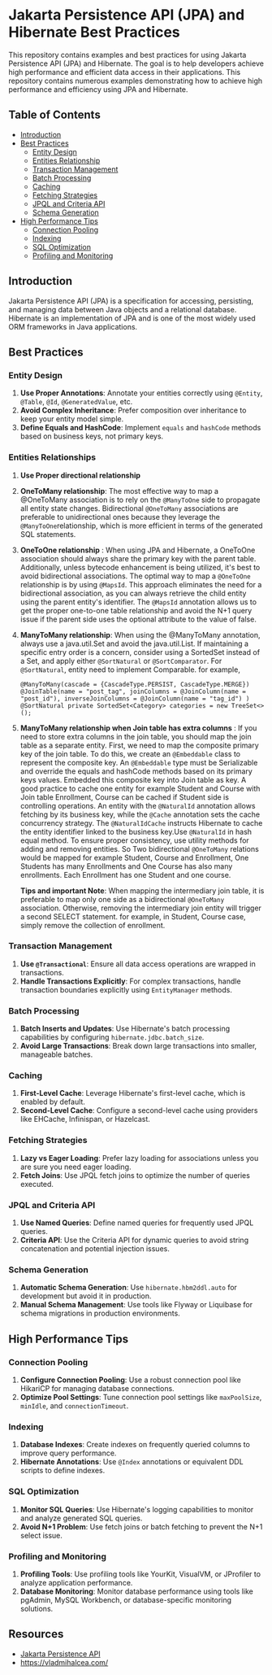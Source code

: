 # Jakarta Persistence API (JPA) and Hibernate Best Practices

This repository contains examples and best practices for using Jakarta Persistence API (JPA) and Hibernate. The goal is to help developers achieve high performance and efficient data access in their applications.
This repository contains numerous examples demonstrating how to achieve high performance and efficiency using JPA and Hibernate.
## Table of Contents

- [Introduction](#introduction)
- [Best Practices](#best-practices)
    - [Entity Design](#entity-design)
    - [Entities Relationship](#entities-relationship)
    - [Transaction Management](#transaction-management)
    - [Batch Processing](#batch-processing)
    - [Caching](#caching)
    - [Fetching Strategies](#fetching-strategies)
    - [JPQL and Criteria API](#jpql-and-criteria-api)
    - [Schema Generation](#schema-generation)
- [High Performance Tips](#high-performance-tips)
    - [Connection Pooling](#connection-pooling)
    - [Indexing](#indexing)
    - [SQL Optimization](#sql-optimization)
    - [Profiling and Monitoring](#profiling-and-monitoring)

## Introduction

Jakarta Persistence API (JPA) is a specification for accessing, persisting, and managing data between Java objects and a relational database. Hibernate is an implementation of JPA and is one of the most widely used ORM frameworks in Java applications.

## Best Practices

### Entity Design

1. **Use Proper Annotations**: Annotate your entities correctly using `@Entity`, `@Table`, `@Id`, `@GeneratedValue`, etc.
2. **Avoid Complex Inheritance**: Prefer composition over inheritance to keep your entity model simple.
3. **Define Equals and HashCode**: Implement `equals` and `hashCode` methods based on business keys, not primary keys.

### Entities Relationships

1. **Use Proper directional relationship**
2. **OneToMany relationship**: The most effective way to map a @OneToMany association is to rely on the `@ManyToOne` side to propagate all entity state changes.
     Bidirectional `@OneToMany` associations are preferable to unidirectional ones because they leverage the `@ManyToOne`relationship, which is more efficient
     in terms of the generated SQL statements.
3. **OneToOne relationship** : When using JPA and Hibernate, a OneToOne association should always share the primary key 
     with the parent table. Additionally, unless bytecode enhancement is being utilized, it's best to avoid bidirectional associations.
     The optimal way to map a `@OneToOne` relationship is by using `@MapsId`. This approach eliminates the need for a bidirectional association, 
     as you can always retrieve the child entity using the parent entity's identifier.
     The `@MapsId` annotation allows us to get the proper one-to-one table relationship and avoid the N+1 query issue if the parent side uses the optional attribute to the value of false.
4. **ManyToMany relationship**: When using the @ManyToMany annotation, always use a java.util.Set and avoid the java.util.List.
   If maintaining a specific entry order is a concern, consider using a SortedSet instead of a Set, and apply 
   either `@SortNatural` or `@SortComparator`. For `@SortNatural`, entity need to implement Comparable. for example,

    `@ManyToMany(cascade = {CascadeType.PERSIST, CascadeType.MERGE})
    @JoinTable(name = "post_tag",
    joinColumns = @JoinColumn(name = "post_id"),
    inverseJoinColumns = @JoinColumn(name = "tag_id")
    )
    @SortNatural
    private SortedSet<Category> categories = new TreeSet<>();`

5. **ManyToMany relationship when Join table has extra columns** : If you need to store extra columns in the join table, you should map the join table as a separate entity.
   First, we need to map the composite primary key of the join table. To do this, we create an `@Embeddable` class to represent the composite key.
   An `@Embeddable` type must be Serializable and override the equals and hashCode methods based on its primary keys values. Embedded this composite key into Join table as key.
   A good practice to cache one entity for example Student and Course with Join table Enrollment, Course can be cached if Student side is controlling operations.
   An entity with the `@NaturalId` annotation allows fetching by its business key, while the `@Cache` annotation sets the cache concurrency strategy.
   The `@NaturalIdCache` instructs Hibernate to cache the entity identifier linked to the business key.Use `@NaturalId` in hash equal method.
   To ensure proper consistency, use utility methods for adding and removing entities.
   So Two bidirectional `@OneToMany` relations would be mapped for example Student, Course and Enrollment, One Students has many Enrollments and One Course has also many enrollments.
   Each Enrollment has one Student and one course.

    **Tips and important Note**: When mapping the intermediary join table, it is preferable to map only one side as a bidirectional `@OneToMany`
    association. Otherwise, removing the intermediary join entity will trigger a second SELECT statement. for example, in Student, Course case, simply remove the collection of enrollment.

### Transaction Management

1. **Use `@Transactional`**: Ensure all data access operations are wrapped in transactions.
2. **Handle Transactions Explicitly**: For complex transactions, handle transaction boundaries explicitly using `EntityManager` methods.

### Batch Processing

1. **Batch Inserts and Updates**: Use Hibernate's batch processing capabilities by configuring `hibernate.jdbc.batch_size`.
2. **Avoid Large Transactions**: Break down large transactions into smaller, manageable batches.

### Caching

1. **First-Level Cache**: Leverage Hibernate's first-level cache, which is enabled by default.
2. **Second-Level Cache**: Configure a second-level cache using providers like EHCache, Infinispan, or Hazelcast.

### Fetching Strategies

1. **Lazy vs Eager Loading**: Prefer lazy loading for associations unless you are sure you need eager loading.
2. **Fetch Joins**: Use JPQL fetch joins to optimize the number of queries executed.

### JPQL and Criteria API

1. **Use Named Queries**: Define named queries for frequently used JPQL queries.
2. **Criteria API**: Use the Criteria API for dynamic queries to avoid string concatenation and potential injection issues.

### Schema Generation

1. **Automatic Schema Generation**: Use `hibernate.hbm2ddl.auto` for development but avoid it in production.
2. **Manual Schema Management**: Use tools like Flyway or Liquibase for schema migrations in production environments.

## High Performance Tips

### Connection Pooling

1. **Configure Connection Pooling**: Use a robust connection pool like HikariCP for managing database connections.
2. **Optimize Pool Settings**: Tune connection pool settings like `maxPoolSize`, `minIdle`, and `connectionTimeout`.

### Indexing

1. **Database Indexes**: Create indexes on frequently queried columns to improve query performance.
2. **Hibernate Annotations**: Use `@Index` annotations or equivalent DDL scripts to define indexes.

### SQL Optimization

1. **Monitor SQL Queries**: Use Hibernate's logging capabilities to monitor and analyze generated SQL queries.
2. **Avoid N+1 Problem**: Use fetch joins or batch fetching to prevent the N+1 select issue.

### Profiling and Monitoring

1. **Profiling Tools**: Use profiling tools like YourKit, VisualVM, or JProfiler to analyze application performance.
2. **Database Monitoring**: Monitor database performance using tools like pgAdmin, MySQL Workbench, or database-specific monitoring solutions.

## Resources

- [Jakarta Persistence API](https://jakarta.ee/specifications/persistence/)
- https://vladmihalcea.com/